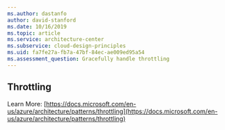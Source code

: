 ```yaml
---
ms.author: dastanfo
author: david-stanford
ms.date: 10/16/2019
ms.topic: article
ms.service: architecture-center
ms.subservice: cloud-design-principles
ms.uid: fa7fe27a-fb7a-47bf-84ec-ae009ed95a54
ms.assessment_question: Gracefully handle throttling
---
```

## Throttling

Learn More: [https://docs.microsoft.com/en-us/azure/architecture/patterns/throttling](https://docs.microsoft.com/en-us/azure/architecture/patterns/throttling)
